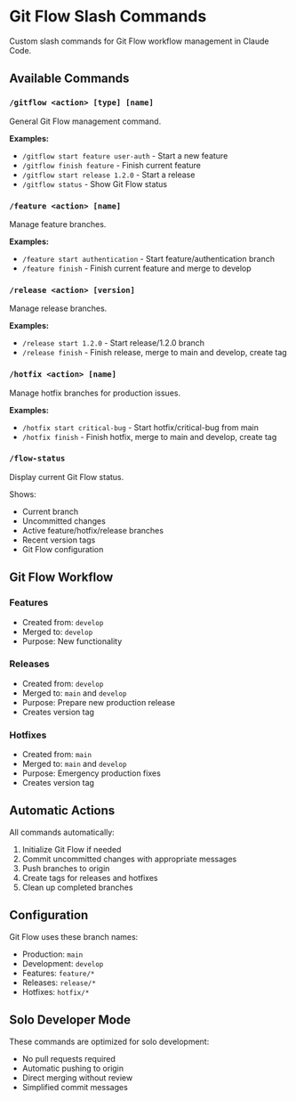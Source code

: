 # Git Flow Slash Commands

Custom slash commands for Git Flow workflow management in Claude Code.

## Available Commands

### `/gitflow <action> [type] [name]`
General Git Flow management command.

**Examples:**
- `/gitflow start feature user-auth` - Start a new feature
- `/gitflow finish feature` - Finish current feature
- `/gitflow start release 1.2.0` - Start a release
- `/gitflow status` - Show Git Flow status

### `/feature <action> [name]`
Manage feature branches.

**Examples:**
- `/feature start authentication` - Start feature/authentication branch
- `/feature finish` - Finish current feature and merge to develop

### `/release <action> [version]`
Manage release branches.

**Examples:**
- `/release start 1.2.0` - Start release/1.2.0 branch
- `/release finish` - Finish release, merge to main and develop, create tag

### `/hotfix <action> [name]`
Manage hotfix branches for production issues.

**Examples:**
- `/hotfix start critical-bug` - Start hotfix/critical-bug from main
- `/hotfix finish` - Finish hotfix, merge to main and develop, create tag

### `/flow-status`
Display current Git Flow status.

Shows:
- Current branch
- Uncommitted changes
- Active feature/hotfix/release branches
- Recent version tags
- Git Flow configuration

## Git Flow Workflow

### Features
- Created from: `develop`
- Merged to: `develop`
- Purpose: New functionality

### Releases
- Created from: `develop`
- Merged to: `main` and `develop`
- Purpose: Prepare new production release
- Creates version tag

### Hotfixes
- Created from: `main`
- Merged to: `main` and `develop`
- Purpose: Emergency production fixes
- Creates version tag

## Automatic Actions

All commands automatically:
1. Initialize Git Flow if needed
2. Commit uncommitted changes with appropriate messages
3. Push branches to origin
4. Create tags for releases and hotfixes
5. Clean up completed branches

## Configuration

Git Flow uses these branch names:
- Production: `main`
- Development: `develop`
- Features: `feature/*`
- Releases: `release/*`
- Hotfixes: `hotfix/*`

## Solo Developer Mode

These commands are optimized for solo development:
- No pull requests required
- Automatic pushing to origin
- Direct merging without review
- Simplified commit messages